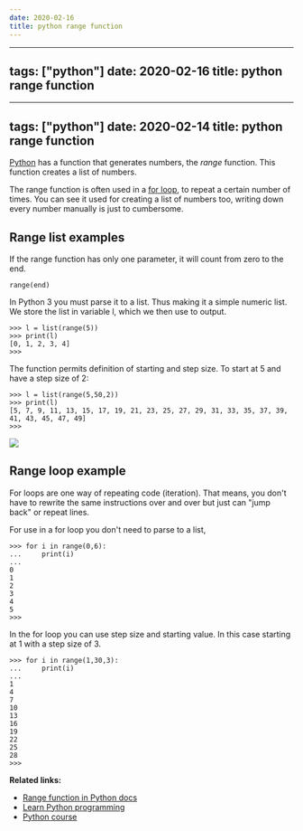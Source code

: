 ```yaml
---
date: 2020-02-16
title: python range function
---
```

---
tags: ["python"]
date: 2020-02-16
title: python range function
---
---
tags: ["python"]
date: 2020-02-14
title: python range function
---
<a href="https://python.org">Python</a> has a function that generates numbers, the *range* function. This function creates a list of numbers.

The range function is often used in a <a href="https://pythonbasics.org/for-loops/">for loop</a>, to repeat a certain number of times. You can see it used for creating a list of numbers too, writing down every number manually is just to cumbersome.


## Range list examples

If the range function has only one parameter, it will count from zero to the end.

    range(end)

In Python 3 you must parse it to a list. Thus making it a simple numeric list. We store the list in variable l, which we then use to output.

    >>> l = list(range(5))
    >>> print(l)
    [0, 1, 2, 3, 4]
    >>> 


The function permits definition of starting and step size. To start at 5 and have a step size of 2:

    >>> l = list(range(5,50,2))
    >>> print(l)
    [5, 7, 9, 11, 13, 15, 17, 19, 21, 23, 25, 27, 29, 31, 33, 35, 37, 39, 41, 43, 45, 47, 49]
    >>> 

<img src="https://external-content.duckduckgo.com/iu/?u=https%3A%2F%2Fthumbs.gfycat.com%2FAchingWellinformedIndianrhinoceros-max-1mb.gif&f=1&nofb=1"> 

## Range loop example

For loops are one way of repeating code (iteration). That means, you don't have to rewrite the same instructions over and over but just can "jump back" or repeat lines.

For use in a for loop you don't need to parse to a list,

    >>> for i in range(0,6):
    ...     print(i)
    ... 
    0
    1
    2
    3
    4
    5
    >>> 

In the for loop you can use step size and starting value. In this case starting at 1 with a step size of 3.

    >>> for i in range(1,30,3):
    ...     print(i)
    ... 
    1
    4
    7
    10
    13
    16
    19
    22
    25
    28
    >>>

**Related links:**
* <a href="https://docs.python.org/3.5/library/stdtypes.html#typesseq-range">Range function in Python docs</a>
* <a href="https://pythonbasics.org">Learn Python programming</a>
* <a href="https://gum.co/dcsp">Python course</a>



